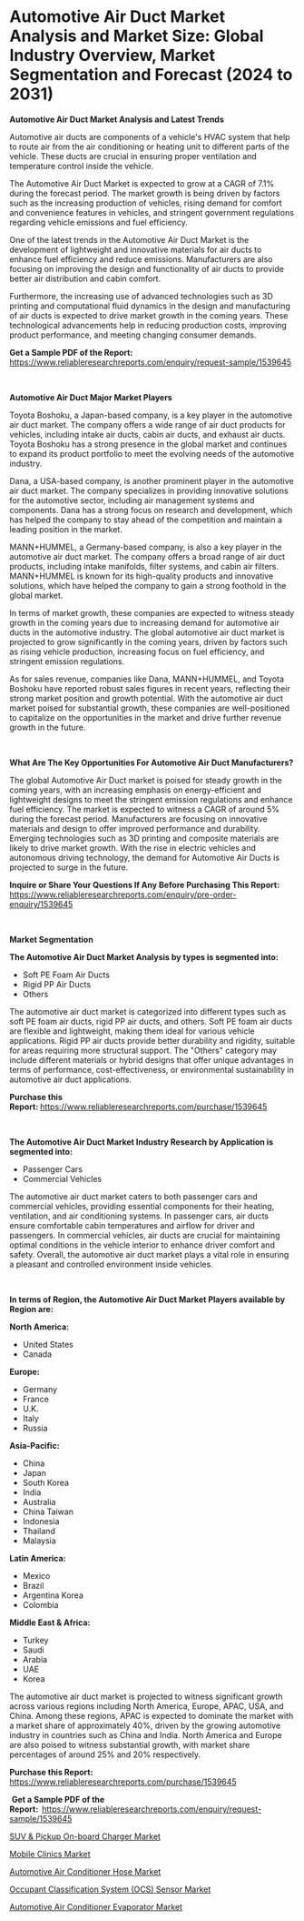 <p><h1>Automotive Air Duct Market Analysis and Market Size: Global Industry Overview, Market Segmentation and Forecast (2024 to 2031)</h1></p><p><strong>Automotive Air Duct Market Analysis and Latest Trends</strong></p>
<p><p>Automotive air ducts are components of a vehicle's HVAC system that help to route air from the air conditioning or heating unit to different parts of the vehicle. These ducts are crucial in ensuring proper ventilation and temperature control inside the vehicle.</p><p>The Automotive Air Duct Market is expected to grow at a CAGR of 7.1% during the forecast period. The market growth is being driven by factors such as the increasing production of vehicles, rising demand for comfort and convenience features in vehicles, and stringent government regulations regarding vehicle emissions and fuel efficiency.</p><p>One of the latest trends in the Automotive Air Duct Market is the development of lightweight and innovative materials for air ducts to enhance fuel efficiency and reduce emissions. Manufacturers are also focusing on improving the design and functionality of air ducts to provide better air distribution and cabin comfort.</p><p>Furthermore, the increasing use of advanced technologies such as 3D printing and computational fluid dynamics in the design and manufacturing of air ducts is expected to drive market growth in the coming years. These technological advancements help in reducing production costs, improving product performance, and meeting changing consumer demands.</p></p>
<p><strong>Get a Sample PDF of the Report:&nbsp;</strong> <a href="https://www.reliableresearchreports.com/enquiry/request-sample/1539645">https://www.reliableresearchreports.com/enquiry/request-sample/1539645</a></p>
<p>&nbsp;</p>
<p><strong>Automotive Air Duct Major Market Players</strong></p>
<p><p>Toyota Boshoku, a Japan-based company, is a key player in the automotive air duct market. The company offers a wide range of air duct products for vehicles, including intake air ducts, cabin air ducts, and exhaust air ducts. Toyota Boshoku has a strong presence in the global market and continues to expand its product portfolio to meet the evolving needs of the automotive industry.</p><p>Dana, a USA-based company, is another prominent player in the automotive air duct market. The company specializes in providing innovative solutions for the automotive sector, including air management systems and components. Dana has a strong focus on research and development, which has helped the company to stay ahead of the competition and maintain a leading position in the market.</p><p>MANN+HUMMEL, a Germany-based company, is also a key player in the automotive air duct market. The company offers a broad range of air duct products, including intake manifolds, filter systems, and cabin air filters. MANN+HUMMEL is known for its high-quality products and innovative solutions, which have helped the company to gain a strong foothold in the global market.</p><p>In terms of market growth, these companies are expected to witness steady growth in the coming years due to increasing demand for automotive air ducts in the automotive industry. The global automotive air duct market is projected to grow significantly in the coming years, driven by factors such as rising vehicle production, increasing focus on fuel efficiency, and stringent emission regulations.</p><p>As for sales revenue, companies like Dana, MANN+HUMMEL, and Toyota Boshoku have reported robust sales figures in recent years, reflecting their strong market position and growth potential. With the automotive air duct market poised for substantial growth, these companies are well-positioned to capitalize on the opportunities in the market and drive further revenue growth in the future.</p></p>
<p>&nbsp;</p>
<p><strong>What Are The Key Opportunities For Automotive Air Duct Manufacturers?</strong></p>
<p><p>The global Automotive Air Duct market is poised for steady growth in the coming years, with an increasing emphasis on energy-efficient and lightweight designs to meet the stringent emission regulations and enhance fuel efficiency. The market is expected to witness a CAGR of around 5% during the forecast period. Manufacturers are focusing on innovative materials and design to offer improved performance and durability. Emerging technologies such as 3D printing and composite materials are likely to drive market growth. With the rise in electric vehicles and autonomous driving technology, the demand for Automotive Air Ducts is projected to surge in the future.</p></p>
<p><strong>Inquire or Share Your Questions If Any Before Purchasing This Report:</strong> <a href="https://www.reliableresearchreports.com/enquiry/pre-order-enquiry/1539645">https://www.reliableresearchreports.com/enquiry/pre-order-enquiry/1539645</a></p>
<p>&nbsp;</p>
<p><strong>Market Segmentation</strong></p>
<p><strong>The Automotive Air Duct Market Analysis by types is segmented into:</strong></p>
<p><ul><li>Soft PE Foam Air Ducts</li><li>Rigid PP Air Ducts</li><li>Others</li></ul></p>
<p><p>The automotive air duct market is categorized into different types such as soft PE foam air ducts, rigid PP air ducts, and others. Soft PE foam air ducts are flexible and lightweight, making them ideal for various vehicle applications. Rigid PP air ducts provide better durability and rigidity, suitable for areas requiring more structural support. The "Others" category may include different materials or hybrid designs that offer unique advantages in terms of performance, cost-effectiveness, or environmental sustainability in automotive air duct applications.</p></p>
<p><strong>Purchase this Report:&nbsp;</strong><a href="https://www.reliableresearchreports.com/purchase/1539645">https://www.reliableresearchreports.com/purchase/1539645</a></p>
<p>&nbsp;</p>
<p><strong>The Automotive Air Duct Market Industry Research by Application is segmented into:</strong></p>
<p><ul><li>Passenger Cars</li><li>Commercial Vehicles</li></ul></p>
<p><p>The automotive air duct market caters to both passenger cars and commercial vehicles, providing essential components for their heating, ventilation, and air conditioning systems. In passenger cars, air ducts ensure comfortable cabin temperatures and airflow for driver and passengers. In commercial vehicles, air ducts are crucial for maintaining optimal conditions in the vehicle interior to enhance driver comfort and safety. Overall, the automotive air duct market plays a vital role in ensuring a pleasant and controlled environment inside vehicles.</p></p>
<p>&nbsp;</p>
<p><strong>In terms of Region, the Automotive Air Duct Market Players available by Region are:</strong></p>
<p>
    <p> <strong> North America: </strong>
        <ul>
            <li>United States</li>
            <li>Canada</li>
        </ul>
        </p> 
    <p> <strong> Europe: </strong>
        <ul>
            <li>Germany</li>
            <li>France</li>
            <li>U.K.</li>
            <li>Italy</li>
            <li>Russia</li>
        </ul>
        </p> 
    <p> <strong> Asia-Pacific: </strong>
        <ul>
            <li>China</li>
            <li>Japan</li>
            <li>South Korea</li>
            <li>India</li>
            <li>Australia</li>
            <li>China Taiwan</li>
            <li>Indonesia</li>
            <li>Thailand</li>
            <li>Malaysia</li>
        </ul>
        </p> 
    <p> <strong> Latin America: </strong>
        <ul>
            <li>Mexico</li>
            <li>Brazil</li>
            <li>Argentina Korea</li>
            <li>Colombia</li>
        </ul>
        </p> 
    <p> <strong> Middle East & Africa: </strong>
        <ul>
            <li>Turkey</li>
            <li>Saudi</li>
            <li>Arabia</li>
            <li>UAE</li>
            <li>Korea</li>
        </ul>
    </p>
    </p>
<p><p>The automotive air duct market is projected to witness significant growth across various regions including North America, Europe, APAC, USA, and China. Among these regions, APAC is expected to dominate the market with a market share of approximately 40%, driven by the growing automotive industry in countries such as China and India. North America and Europe are also poised to witness substantial growth, with market share percentages of around 25% and 20% respectively.</p></p>
<p><strong>Purchase this Report: </strong><a href="https://www.reliableresearchreports.com/purchase/1539645">https://www.reliableresearchreports.com/purchase/1539645</a></p>
<p>&nbsp;<strong>Get a Sample PDF of the Report:&nbsp;&nbsp;</strong><a href="https://www.reliableresearchreports.com/enquiry/request-sample/1539645">https://www.reliableresearchreports.com/enquiry/request-sample/1539645</a></p>
<p><strong></strong></p>
<p><p><a href="https://flame-sidecar-702.notion.site/SUV-Pickup-On-board-Charger-Market-Analysis-Examines-its-Scope-on-Growth-Opportunities-and-Foreca-5e52057469a34cfea9904aad817f54f6">SUV & Pickup On-board Charger Market</a></p><p><a href="https://issuu.com/reportprime-2/docs/mobile-clinics-market-size-2030.pptx">Mobile Clinics Market</a></p><p><a href="https://github.com/okotobwrhuteie/Market-Research-Report-List-1/blob/main/automotive-air-conditioner-hose-market.md">Automotive Air Conditioner Hose Market</a></p><p><a href="https://view.publitas.com/reportprime-1/occupant-classification-system-ocs-sensor-market-insights-market-players-and-forecast-till-2030/">Occupant Classification System (OCS) Sensor Market</a></p><p><a href="https://github.com/myacatherineblakecaczo9vcsw/Market-Research-Report-List-1/blob/main/automotive-air-conditioner-evaporator-market.md">Automotive Air Conditioner Evaporator Market</a></p></p>